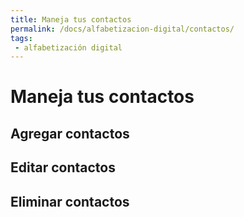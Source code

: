 ```yaml
---
title: Maneja tus contactos
permalink: /docs/alfabetizacion-digital/contactos/
tags: 
 - alfabetización digital
---
```


# Maneja tus contactos

## Agregar contactos

## Editar contactos

## Eliminar contactos
